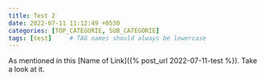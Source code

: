 ```yaml
---
title: Test 2
date: 2022-07-11 11:12:49 +0530
categories: [TOP_CATEGORIE, SUB_CATEGORIE]
tags: [test]     # TAG names should always be lowercase
---
```



As mentioned in this [Name of Link]({% post_url 2022-07-11-test %}). Take a look at it.